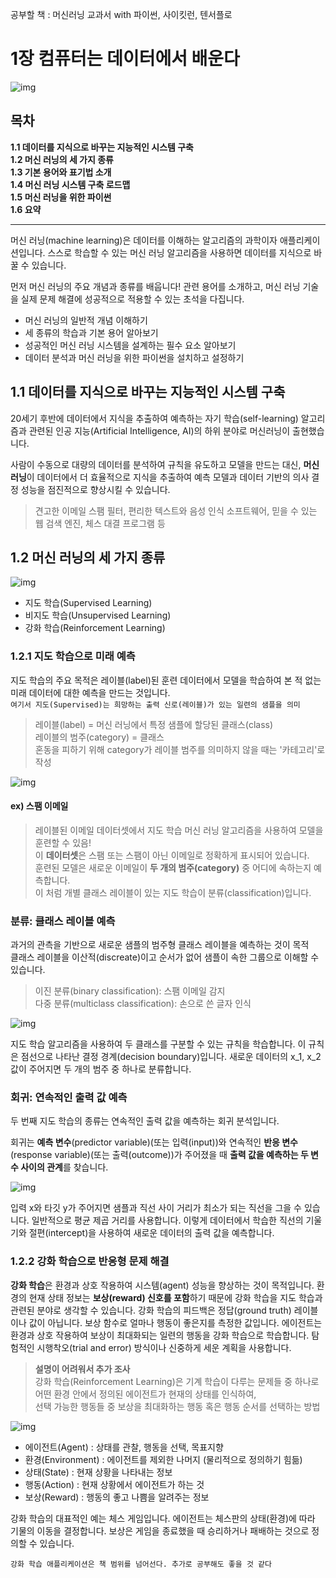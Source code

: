 공부할 책 : 머신러닝 교과서 with 파이썬, 사이킷런, 텐서플로

# 1장 컴퓨터는 데이터에서 배운다

![img](./img/cover.PNG)  

## 목차
**1.1 데이터를 지식으로 바꾸는 지능적인 시스템 구축**  
**1.2 머신 러닝의 세 가지 종류**  
**1.3 기본 용어와 표기법 소개**  
**1.4 머신 러닝 시스템 구축 로드맵**  
**1.5 머신 러닝을 위한 파이썬**  
**1.6 요약**  

---

머신 러닝(machine learning)은 데이터를 이해하는 알고리즘의 과학이자 애플리케이션입니다. 
스스로 학습할 수 있는 머신 러닝 알고리즘을 사용하면 데이터를 지식으로 바꿀 수 있습니다. 

먼저 머신 러닝의 주요 개념과 종류를 배웁니다! 관련 용어를 소개하고, 
머신 러닝 기술을 실제 문제 해결에 성공적으로 적용할 수 있는 초석을 다집니다.

- 머신 러닝의 일반적 개념 이해하기
- 세 종류의 학습과 기본 용어 알아보기
- 성공적인 머신 러닝 시스템을 설계하는  필수 요소 알아보기
- 데이터 분석과 머신 러닝을 위한 파이썬을 설치하고 설정하기

## 1.1 데이터를 지식으로 바꾸는 지능적인 시스템 구축

20세기 후반에 데이터에서 지식을 추출하여 예측하는 자기 학습(self-learning) 알고리즘과 관련된 
인공 지능(Artificial Intelligence, AI)의 하위 분야로 머신러닝이 출현했습니다.

사람이 수동으로 대량의 데이터를 분석하여 규칙을 유도하고 모델을 만드는 대신,
**머신 러닝**이 데이터에서 더 효율적으로 지식을 추출하여 예측 모델과 데이터 기반의 의사 결정 성능을
점진적으로 향상시킬 수 있습니다.
> 견고한 이메일 스팸 필터, 편리한 텍스트와 음성 인식 소프트웨어, 믿을 수 있는 웹 검색 엔진, 체스 대결 프로그램 등

## 1.2 머신 러닝의 세 가지 종류

![img](./img/ml-3class.png)  

- 지도 학습(Supervised Learning)  
- 비지도 학습(Unsupervised Learning)  
- 강화 학습(Reinforcement Learning)  

### 1.2.1 지도 학습으로 미래 예측
지도 학습의 주요 목적은 레이블(label)된 훈련 데이터에서 모델을 학습하여 본 적 없는 미래 데이터에 대한 예측을 만드는 것입니다.  
`여기서 지도(Supervised)는 희망하는 출력 신로(레이블)가 있는 일련의 샘플을 의미`

> 레이블(label) = 머신 러닝에서 특정 샘플에 할당된 클래스(class)  
> 레이블의 범주(category) = 클래스  
> 혼동을 피하기 위해 category가 레이블 범주를 의미하지 않을 때는 '카테고리'로 작성  

![img](./img/supervised.png)  

#### ex) 스팸 이메일
> 레이블된 이메일 데이터셋에서 지도 학습 머신 러닝 알고리즘을 사용하여 모델을 훈련할 수 있음!  
이 **데이터셋**은 스팸 또는 스팸이 아닌 이메일로 정확하게 표시되어 있습니다.  
훈련된 모델은 새로운 이메일이 **두 개의 범주(category)** 중 어디에 속하는지 예측합니다.  
이 처럼 개별 클래스 레이블이 있는 지도 학습이 분류(classification)입니다.  

### 분류: 클래스 레이블 예측
과거의 관측을 기반으로 새로운 샘플의 범주형 클래스 레이블을 예측하는 것이 목적  
클래스 레이블을 이산적(discreate)이고 순서가 없어 샘플이 속한 그룹으로 이해할 수 있습니다.  
> 이진 분류(binary classification): 스팸 이메일 감지  
> 다중 분류(multiclass classification): 손으로 쓴 글자 인식

![img](./img/classification.jpg)  

지도 학습 알고리즘을 사용하여 두 클래스를 구분할 수 있는 규칙을 학습합니다. 
이 규칙은 점선으로 나타난 결정 경계(decision boundary)입니다. 
새로운 데이터의 x_1, x_2 값이 주어지면 두 개의 범주 중 하나로 분류합니다.

### 회귀: 연속적인 출력 값 예측

두 번째 지도 학습의 종류는 연속적인 출력 값을 예측하는 회귀 분석입니다.  

회귀는 **예측 변수**(predictor variable)(또는 입력(input))와 연속적인 **반응 변수**(response variable)(또는 출력(outcome))가 
주어졌을 때 **출력 값을 예측하는 두 변수 사이의 관계**를 찾습니다.

![img](./img/regression.jpg)  

입력 x와 타깃 y가 주어지면 샘플과 직선 사이 거리가 최소가 되는 직선을 그을 수 있습니다. 
일반적으로 평균 제곱 거리를 사용합니다. 이렇게 데이터에서 학습한 직선의 기울기와 절편(intercept)을 사용하여 
새로운 데이터의 출력 값을 예측합니다.

### 1.2.2 강화 학습으로 반응형 문제 해결
**강화 학습**은 환경과 상호 작용하여 시스템(agent) 성능을 향상하는 것이 목적입니다. 
환경의 현재 상태 정보는 **보상(reward) 신호를 포함**하기 때문에 강화 학습을 지도 학습과 관련된 분야로 생각할 수 있습니다. 
강화 학습의 피드백은 정답(ground truth) 레이블이나 값이 아닙니다. 보상 함수로 얼마나 행동이 좋은지를 측정한 값입니다. 
에이전트는 환경과 상호 작용하여 보상이 최대화되는 일련의 행동을 강화 학습으로 학습합니다.
탐험적인 시행착오(trial and error) 방식이나 신중하게 세운 계획을 사용합니다.

> **설명이 어려워서 추가 조사**  
> 강화 학습(Reinforcement Learning)은 기계 학습이 다루는 문제들 중 하나로   
> 어떤 환경 안에서 정의된 에이전트가 현재의 상태를 인식하여,  
> 선택 가능한 행동들 중 보상을 최대화하는 행동 혹은 행동 순서를 선택하는 방법  

![img](./img/reinforcement.png)  

- 에이전트(Agent) : 상태를 관찰, 행동을 선택, 목표지향
- 환경(Environment) : 에이전트를 제외한 나머지 (물리적으로 정의하기 힘듦)
- 상태(State) : 현재 상황을 나타내는 정보
- 행동(Action) : 현재 상황에서 에이전트가 하는 것
- 보상(Reward) : 행동의 좋고 나쁨을 알려주는 정보

강화 학습의 대표적인 예는 체스 게임입니다. 에이전트는 체스판의 상태(환경)에 따라 기물의 이동을 결정합니다. 
보상은 게임을 종료했을 때 승리하거나 패배하는 것으로 정의할 수 있습니다.

`강화 학습 애플리케이션은 책 범위를 넘어선다. 추가로 공부해도 좋을 것 같다`

